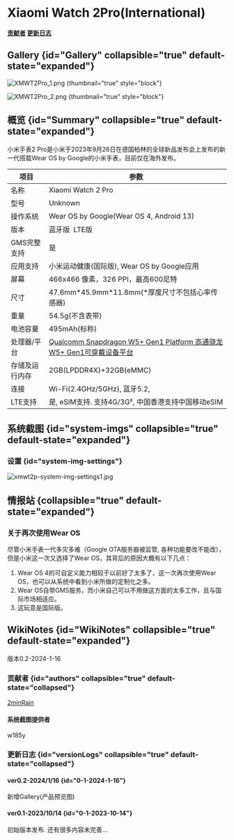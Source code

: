 # Xiaomi Watch 2Pro(International)

**[贡献者](XiaomiWatch2ProInternational_authors.md)       [更新日志](XiaomiWatch2ProInternational_versions.md)**

## Gallery {id="Gallery" collapsible="true" default-state="expanded"}

![XMWT2Pro_1.png](XMWT2Pro_1.png) {thumbnail="true" style="block"}

![XMWT2Pro_2.png](XMWT2Pro_2.png) {thumbnail="true" style="block"}

## 概览 {id="Summary" collapsible="true" default-state="expanded"}
小米手表2 Pro是小米于2023年9月26日在德国柏林的全球新品发布会上发布的新一代搭载Wear OS by Google的小米手表，目前仅在海外发布。


| 项目      | 参数                                                                                              |
|---------|-------------------------------------------------------------------------------------------------|
| 名称      | Xiaomi Watch 2 Pro                                                                              |
| 型号      | Unknown                                                                                         |
| 操作系统    | Wear OS by Google(Wear OS 4, Android 13)                                                        |
| 版本      | 蓝牙版  LTE版                                                                                       |
| GMS完整支持 | 是                                                                                               |
| 应用支持    | 小米运动健康(国际版), Wear OS by Google应用                                                                |
| 屏幕      | 466x466 像素，326 PPI，最高600尼特                                                                      |
| 尺寸      | 47.6mm\*45.9mm\*11.8mm(\*厚度尺寸不包括心率传感器)                                                          |
| 重量      | 54.5g(不含表带)                                                                                     |
| 电池容量    | 495mAh(标称)                                                                                      |
| 处理器/平台  | [Qualcomm Snapdragon W5+ Gen1 Platform 高通骁龙W5+ Gen1可穿戴设备平台](snapdragon-W5+-gen1-Platform.topic) |
| 存储及运行内存 | 2GB(LPDDR4X)+32GB(eMMC)                                                                         |
| 连接      | Wi-Fi(2.4GHz/5GHz), 蓝牙5.2,                                                                      |
| LTE支持   | 是, eSIM支持. 支持4G/3G², 中国香港支持中国移动eSIM                                                             |

## 系统截图 {id="system-imgs" collapsible="true" default-state="expanded"}

### 设置 {id="system-img-settings"}

![xmwt2p-system-img-settings1.jpg](xmwt2p-system-img-settings1.jpg)

## 情报站 {collapsible="true" default-state="expanded"}

### 关于再次使用Wear OS

尽管小米手表一代多灾多难（Google OTA服务器被监管, 各种功能要改不能改），但是小米这一次又选择了Wear OS，其背后的原因大概有以下几点：

1. Wear OS 4的可自定义能力相较于以前好了太多了，这一次再次使用Wear OS，也可以从系统中看到小米所做的定制化之多。
2. Wear OS自带GMS服务，而小米自己可以不用做这方面的太多工作，且与国际市场相适应。
3. 这玩意是国际版。

## WikiNotes {id="WikiNotes" collapsible="true" default-state="expanded"}
版本0.2-2024-1-16
### 贡献者 {id="authors" collapsible="true" default-state="collapsed"}
[2minRain](User-2minRain.topic)
#### 系统截图提供者
w185y
### 更新日志 {id="versionLogs" collapsible="true" default-state="collapsed"}
#### ver0.2-2024/1/16 {id="0-1-2024-1-16"}
新增Gallery(产品预览图)
#### ver0.1-2023/10/14 {id="0-1-2023-10-14"}
初始版本发布.
还有很多内容未完善...

